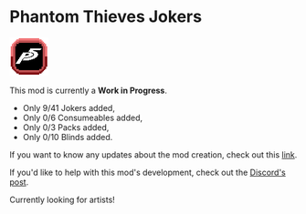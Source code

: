 # Phantom Thieves Jokers
![image info](./assets/2x/modicon.png)

This mod is currently a **Work in Progress**.
- Only 9/41 Jokers added,
- Only 0/6 Consumeables added,
- Only 0/3 Packs added,
- Only 0/10 Blinds added.

If you want to know any updates about the mod creation, check out this [link](https://docs.google.com/spreadsheets/d/1_RLL7Bk8Su05qax3R1DJyBjJddgBoBUnJxbPQ7vu1Po/edit?usp=sharing).

If you'd like to help with this mod's development, check out the [Discord's post](https://discord.com/channels/1116389027176787968/1249801316616765560/1249801316616765560).

Currently looking for artists!
